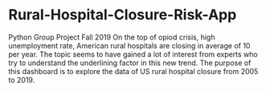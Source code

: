 # Rural-Hospital-Closure-Risk-App
Python Group Project Fall 2019 
On the top of opiod crisis, high unemployment rate, American rural hospitals are closing in average of 10 per year. The topic seems to have gained a lot of interest from experts who try to understand the underlining factor in this new trend. The purpose of this dashboard is to explore the data of US rural hospital closure from 2005 to 2019.
